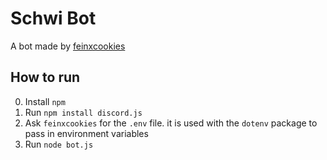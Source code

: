 # Schwi Bot

A bot made by [feinxcookies](https://github.com/feinxcookies)

## How to run
0. Install `npm`
1. Run `npm install discord.js`
2. Ask `feinxcookies` for the `.env` file. it is used with the `dotenv` package to pass in environment variables
3. Run `node bot.js`